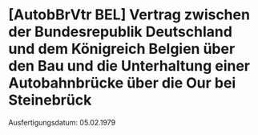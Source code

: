 # [AutobBrVtr BEL] Vertrag zwischen der Bundesrepublik Deutschland und dem Königreich Belgien über den Bau und die Unterhaltung einer Autobahnbrücke über die Our bei Steinebrück

Ausfertigungsdatum: 05.02.1979

 